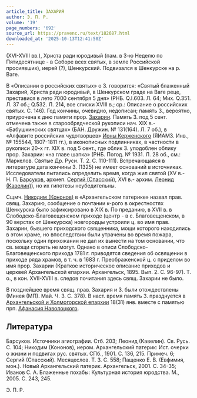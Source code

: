 ```yaml
---
article_title: ЗАХАРИЯ
author: Э. П. Р.
volume: '19'
page_numbers: '692'
source_url: https://pravenc.ru/text/182687.html
downloaded_at: '2025-10-13T12:41:50Z'
---
```


(XVI-XVIII вв.), Христа ради юродивый (пам. в 3-ю Неделю по Пятидесятнице - в Соборе всех святых, в земле Российской просиявших), иерей (?), Шенкурский. Подвизался в Шенкурске на р. Ваге.

В «Описании о российских святых» о З. говорится: «Святый блаженный Захарий, Христа ради юродивый, в Шенкурском граде на Ваге реце, преставися в лето 7000 сентября 5 дня» (РНБ. Q.I.603. Л. 64; Мих. Q.351. Л. 37 об.; Q.532. Л. 214, все списки XVIII в.; ср.: Описание о российских святых. С. 146). Год кончины, очевидно, недописан; память З., вероятно, приурочена к дню памяти прор. [Захарии](https://pravenc.ru/text/Захария.html). Память З. под 5 сент. отмечена также в старообрядческой рукописи нач. XIX в.- «Бабушкинских святцах» (БАН. Дружин. № 131(164). Л. 7 об.), в «Алфавите российских чудотворцев» [Ионы Керженского](<https://pravenc.ru/text/Ионы Керженского.html>) (ЯИАМЗ. Инв., № 155544, 1807-1811 гг.), в иконописных подлинниках, в частности в рукописи 20-х гг. XIX в. под 5 сент., где облик З. уподоблен облику прор. Захарии: «на главе шапка» (РНБ. Погод. № 1931. Л. 28 об., см.: Маркелов. Святые Др. Руси. Т. 2. С. 110-111). Встречающаяся в литературе дата кончины З. (1325) не имеет оснований в источниках. Исследователи пытались определить время, когда жил святой (XV в.- Н. П. [Барсуков](https://pravenc.ru/text/Барсуков.html), архиеп. [Сергий (Спасский)](<https://pravenc.ru/text/Сергий (Спасский).html>), XVI в.- архим. [Леонид (Кавелин)](<https://pravenc.ru/text/Леонид (Кавелин).html>)), но их гипотезы неубедительны.

Сщмч. [Никодим (Кононов)](<https://pravenc.ru/text/Никодим (Кононов).html>) в «Архангельском патерике» назвал прав. свящ. Захарию, сообщение о почтании к-рого в окрестностях Шенкурска было зафиксировано в XIX в. По преданию, в XVII в. в Слободско-Благовещенском приходе (центр - в с. Благовещенском, в 90 верстах от Шенкурска) новгородцы устроили ц. во имя прав. Захарии, бывшего приходского священника, мощи которого находились в этом храме, но впоследствии были утрачены во время пожара, поскольку один прихожанин не дал их вынести на том основании, что св. мощи сгореть не могут. Однако в описи Слободско-Благовещенского прихода 1781 г. приводятся сведения об освящении в приходе ряда храмов, в т. ч. в 1683 г. Преображенской ц. с приделом во имя прор. Захарии (Краткое историческое описание приходов и церквей Архангельской епархии. Архангельск, 1895. Вып. 2. С. 96-97). Т. о., в кон. XVII-XVIII в. следов почитания здесь свящ. Захарии не было.

В позднейшее время свящ. прав. Захария и З. были отождествлены (Минея (МП). Май. Ч. 3. С. 378). В наст. время память З. празднуется в [Архангельской и Холмогорской епархии](<https://pravenc.ru/text/Архангельской и Холмогорской епархии.html>) 18(31) янв. вместе с памятью прп. [Афанасия Наволоцкого](<https://pravenc.ru/text/Афанасия Наволоцкого.html>).

## Литература

Барсуков. Источники агиографии. Стб. 203; Леонид (Кавелин). Св. Русь. С. 104; Никодим (Кононов), иером. Архангельский патерик: Ист. очерки о жизни и подвигах рус. святых. СПб., 1901. С. 136, 215. Примеч. 6; Сергий (Спасский). Месяцеслов. Т. 3. С. 558; Пащенко Е. В. (Евфимия, мон.). Новый Архангельский патерик. Архангельск, 2001. С. 34-35; Иванов С. А. Блаженные похабы: Культурная история юродства. М., 2005. С. 243, 245.

Э. П. Р.
